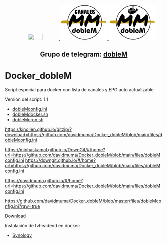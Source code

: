 <p align="center">
  <a href="https://github.com/davidmuma/EPG_dobleM"> <img src="https://raw.githubusercontent.com/davidmuma/EPG_dobleM/master/Images/logo_dobleM.png" width="30%" height="30%"> </a>
  <a href="https://github.com/davidmuma/Canales_dobleM"> <img src="https://raw.githubusercontent.com/davidmuma/Canales_dobleM/master/Images/logo_dobleM.png" width="30%" height="30%"> </a>
  <a href="https://github.com/davidmuma/Docker_dobleM"> <img src="https://raw.githubusercontent.com/davidmuma/Docker_dobleM/master/Images/logo_dobleM.png" width="30%" height="30%"> </a>
</p>

<h2 align="center">
  Grupo de telegram: <a href="https://tttttt.me/EPG_dobleM">dobleM</a>
</h2>

# Docker_dobleM
Script especial para docker con lista de canales y EPG auto actualizable

Versión del script: 1.1
- <a href="https://github.com/davidmuma/Docker_dobleM/blob/main/files/dobleMconfig.ini" rel="nofollow">dobleMconfig.ini</a>
- <a href="https://raw.githubusercontent.com/davidmuma/Docker_dobleM/master/files/dobleMdocker.sh" rel="nofollow">dobleMdocker.sh</a>
- <a href="https://raw.githubusercontent.com/davidmuma/Docker_dobleM/master/files/dobleMcron.sh" rel="nofollow">dobleMcron.sh</a>

https://kinolien.github.io/gitzip/?download=https://github.com/davidmuma/Docker_dobleM/blob/main/files/dobleMconfig.ini

https://minhaskamal.github.io/DownGit/#/home?url=https://github.com/davidmuma/Docker_dobleM/blob/main/files/dobleMconfig.ini
https://downgit.github.io/#/home?url=https://github.com/davidmuma/Docker_dobleM/blob/main/files/dobleMconfig.ini

https://davidmuma.github.io/#/home?url=https://github.com/davidmuma/Docker_dobleM/blob/main/files/dobleMconfig.ini

https://github.com/davidmuma/Docker_dobleM/blob/master/files/dobleMconfig.ini?raw=true

<a href="/files/dobleMconfig.ini?file=path<?=$row[dobleMconfig.ini]?>">Download</a>



Instalación de tvheadend en docker:
- <a href="https://github.com/davidmuma/Docker_dobleM/blob/master/Varios/tvdocker.md">Synology</a>
